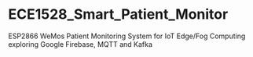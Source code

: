 # ECE1528_Smart_Patient_Monitor
ESP2866 WeMos Patient Monitoring System for IoT Edge/Fog Computing exploring Google Firebase, MQTT and Kafka
